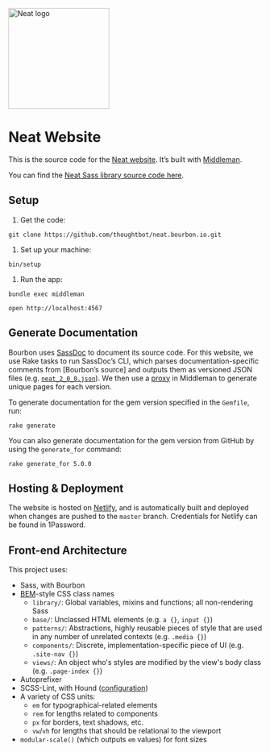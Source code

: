 [<img src="http://images.thoughtbot.com/neat/neat-logo.svg" width="200" alt="Neat logo">][Neat website]

# Neat Website

This is the source code for the [Neat website]. It’s built with [Middleman].

You can find the [Neat Sass library source code here][library repo].

[Neat website]: http://neat.bourbon.io
[Middleman]: https://middlemanapp.com
[library repo]: https://github.com/thoughtbot/neat

## Setup

1. Get the code:

  ```
  git clone https://github.com/thoughtbot/neat.bourbon.io.git
  ```

1. Set up your machine:

  ```
  bin/setup
  ```

1. Run the app:

  ```
  bundle exec middleman
  ```

  ```
  open http://localhost:4567
  ```

## Generate Documentation

Bourbon uses [SassDoc] to document its source code. For this website, we use
Rake tasks to run SassDoc’s CLI, which parses documentation-specific comments
from [Bourbon’s source] and outputs them as versioned JSON files
(e.g. [`neat_2_0_0.json`]). We then use a [proxy] in Middleman to generate
unique pages for each version.

To generate documentation for the gem version specified in the `Gemfile`, run:

  ```
  rake generate
  ```

You can also generate documentation for the gem version from GitHub by using the
`generate_for` command:

  ```
  rake generate_for 5.0.0
  ```

[SassDoc]: http://sassdoc.com/
[Neat’s source]: https://github.com/thoughtbot/neat/
[`neat_2_0_0.json`]: data/neat_2_0_0.json
[proxy]: https://middlemanapp.com/advanced/dynamic_pages/

## Hosting & Deployment

The website is hosted on [Netlify], and is automatically built and deployed when
changes are pushed to the `master` branch. Credentials for Netlify can be found
in 1Password.

[Netlify]: https://www.netlify.com/

## Front-end Architecture

This project uses:

- Sass, with Bourbon
- [BEM]-style CSS class names
  - `library/`: Global variables, mixins and functions; all non-rendering Sass
  - `base/`: Unclassed HTML elements (e.g. `a {}`, `input {}`)
  - `patterns/`: Abstractions, highly reusable pieces of style that are used in
    any number of unrelated contexts (e.g. `.media {}`)
  - `components/`: Discrete, implementation-specific piece of UI
    (e.g. `.site-nav {}`)
  - `views/`: An object who's styles are modified by the view's body class
    (e.g. `.page-index {}`)
- Autoprefixer
- SCSS-Lint, with Hound ([configuration](.scss-lint.yml))
- A variety of CSS units:
  - `em` for typographical-related elements
  - `rem` for lengths related to components
  - `px` for borders, text shadows, etc.
  - `vw`/`vh` for lengths that should be relational to the viewport
- `modular-scale()` (which outputs `em` values) for font sizes

[BEM]: http://csswizardry.com/2013/01/mindbemding-getting-your-head-round-bem-syntax
